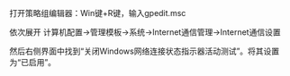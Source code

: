打开策略组编辑器：Win键+R键，输入gpedit.msc <br>

依次展开 计算机配置->管理模板->系统->Internet通信管理->Internet通信设置 <br>

然后右侧界面中找到“关闭Windows网络连接状态指示器活动测试”。将其设置为“已启用”。 
